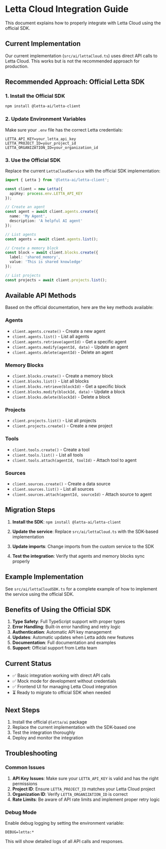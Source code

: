# Letta Cloud Integration Guide

This document explains how to properly integrate with Letta Cloud using the official SDK.

## Current Implementation

Our current implementation (`src/ai/lettaCloud.ts`) uses direct API calls to Letta Cloud. This works but is not the recommended approach for production.

## Recommended Approach: Official Letta SDK

### 1. Install the Official SDK

```bash
npm install @letta-ai/letta-client
```

### 2. Update Environment Variables

Make sure your `.env` file has the correct Letta credentials:

```env
LETTA_API_KEY=your_letta_api_key
LETTA_PROJECT_ID=your_project_id
LETTA_ORGANIZATION_ID=your_organization_id
```

### 3. Use the Official SDK

Replace the current `LettaCloudService` with the official SDK implementation:

```typescript
import { Letta } from '@letta-ai/letta-client';

const client = new Letta({ 
  apiKey: process.env.LETTA_API_KEY 
});

// Create an agent
const agent = await client.agents.create({
  name: 'My Agent',
  description: 'A helpful AI agent'
});

// List agents
const agents = await client.agents.list();

// Create a memory block
const block = await client.blocks.create({
  label: 'shared_memory',
  value: 'This is shared knowledge'
});

// List projects
const projects = await client.projects.list();
```

## Available API Methods

Based on the official documentation, here are the key methods available:

### Agents
- `client.agents.create()` - Create a new agent
- `client.agents.list()` - List all agents
- `client.agents.retrieve(agentId)` - Get a specific agent
- `client.agents.modify(agentId, data)` - Update an agent
- `client.agents.delete(agentId)` - Delete an agent

### Memory Blocks
- `client.blocks.create()` - Create a memory block
- `client.blocks.list()` - List all blocks
- `client.blocks.retrieve(blockId)` - Get a specific block
- `client.blocks.modify(blockId, data)` - Update a block
- `client.blocks.delete(blockId)` - Delete a block

### Projects
- `client.projects.list()` - List all projects
- `client.projects.create()` - Create a new project

### Tools
- `client.tools.create()` - Create a tool
- `client.tools.list()` - List all tools
- `client.tools.attach(agentId, toolId)` - Attach tool to agent

### Sources
- `client.sources.create()` - Create a data source
- `client.sources.list()` - List all sources
- `client.sources.attach(agentId, sourceId)` - Attach source to agent

## Migration Steps

1. **Install the SDK**: `npm install @letta-ai/letta-client`

2. **Update the service**: Replace `src/ai/lettaCloud.ts` with the SDK-based implementation

3. **Update imports**: Change imports from the custom service to the SDK

4. **Test the integration**: Verify that agents and memory blocks sync properly

## Example Implementation

See `src/ai/lettaCloudSDK.ts` for a complete example of how to implement the service using the official SDK.

## Benefits of Using the Official SDK

1. **Type Safety**: Full TypeScript support with proper types
2. **Error Handling**: Built-in error handling and retry logic
3. **Authentication**: Automatic API key management
4. **Updates**: Automatic updates when Letta adds new features
5. **Documentation**: Full documentation and examples
6. **Support**: Official support from Letta team

## Current Status

- ✅ Basic integration working with direct API calls
- ✅ Mock mode for development without credentials
- ✅ Frontend UI for managing Letta Cloud integration
- ⏳ Ready to migrate to official SDK when needed

## Next Steps

1. Install the official `@letta/ai` package
2. Replace the current implementation with the SDK-based one
3. Test the integration thoroughly
4. Deploy and monitor the integration

## Troubleshooting

### Common Issues

1. **API Key Issues**: Make sure your `LETTA_API_KEY` is valid and has the right permissions
2. **Project ID**: Ensure `LETTA_PROJECT_ID` matches your Letta Cloud project
3. **Organization ID**: Verify `LETTA_ORGANIZATION_ID` is correct
4. **Rate Limits**: Be aware of API rate limits and implement proper retry logic

### Debug Mode

Enable debug logging by setting the environment variable:
```env
DEBUG=letta:*
```

This will show detailed logs of all API calls and responses.
